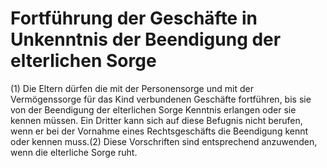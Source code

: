 # Fortführung der Geschäfte in Unkenntnis der Beendigung der elterlichen Sorge

(1) Die Eltern dürfen die mit der Personensorge und mit der Vermögenssorge für das Kind verbundenen Geschäfte fortführen, bis sie von der Beendigung der elterlichen Sorge Kenntnis erlangen oder sie kennen müssen. Ein Dritter kann sich auf diese Befugnis nicht berufen, wenn er bei der Vornahme eines Rechtsgeschäfts die Beendigung kennt oder kennen muss.(2) Diese Vorschriften sind entsprechend anzuwenden, wenn die elterliche Sorge ruht. 

